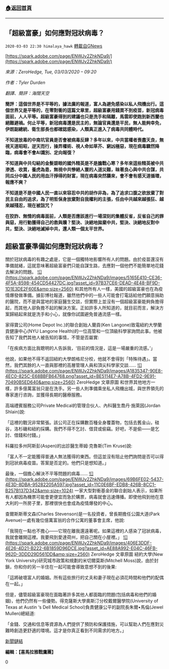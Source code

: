 ###  [:house:返回首頁](https://github.com/ourhimalayas/txt)
---

## 「超級富豪」如何應對冠狀病毒？
`2020-03-03 22:30 himalaya_hawk` [轉載自GNews](https://gnews.org/zh-hant/130623/)

[https://spark.adobe.com/page/ENWJv2ZhkNDa9/](https://spark.adobe.com/page/ENWJv2ZhkNDa9/)

*來源：ZeroHedge, Tue, 03/03/2020 – 09:20*

*作者：Tyler Durden*

*翻譯、簡評：海闊天空*

**簡評：這個世界是不平等的，據法廣的報道，富人為避免感染以私人飛機出行。這個世界又是平等的，在零對衝的這篇文章里，超級富豪用錢買不到疫苗，新冠病毒面前，人人平等。超級富豪得到的建議也只是洗手和隔離，馬雲即使跑到新西蘭也絕難避禍。何止平等，新冠病毒還是民主的，無論官員還是平民，無人能夠幸免，伊朗副總統、衛生部長也都確認感染，人類真正進入了病毒共同體時代。**

**不知道放毒的中南坑官員是否會被病毒反肆？多年以來，中共當權者喪盡天良，無視天道昭昭，逆天而行，操弄權術、視人命如草芥、窮凶極惡，現在病毒驟然降臨，病毒會不會AI識別、定向報復？**

**不知道與中共勾結的金髮碧眼的國外精英是不是膽戰心寒？多年來這些精英被中共滲透、收買，養虎為患，無視中共慘絕人寰的人道災難，昧著良心與中共合謀，共同瓜分中國人民的用血汗掙得的財富，現在病毒突然襲來，會不會有感天道循環，報應不爽？**

**不知道是不是中國人民一直以來容忍中共的胡作非為，為了追求口腹之欲放棄了對民主自由的追求，為了明哲保身放棄對自我權利的主張，任由中共越來越張狂、越來越殘忍，現在被詛咒？**

**在狡詐、無情的病毒面前，人類是否應該進行一場深刻的集體反省，反省自己的罪與惡，用行動獲得自己的救與贖？堅決、決絕地拋棄中共，堅決、決絕地反對中共，堅決、決絕地滅掉中共，還人類一個太平世界。**

## 超級富豪準備如何應對冠狀病毒？

關於冠狀病毒的有趣之處是，它是一個獨特地影響所有人的問題。由於疫苗還沒有準備就緒，這就意味著超級富豪們只能自謀生路，去應對一個他們不能簡單地花錢去解決的問題。
[!\[\](https://spark.adobe.com/page/ENWJv2ZhkNDa9/images/5165E410-CE36-4F5A-8598-454CD54427DC.jpg?asset_id=97B37CE6-DEAD-4E48-BF9D-1D1E3DE2F60E&amp;size=2560)](https://spark.adobe.com/page/ENWJv2ZhkNDa9/images/5165E410-CE36-4F5A-8598-454CD54427DC.jpg?asset_id=97B37CE6-DEAD-4E48-BF9D-1D1E3DE2F60E&amp;size=900)
和其他所有人一樣，美國的超級富豪也在為疫情爆發做準備。據彭博社報道，雖然他們中的一些人可能會打電話給他們願意捐助的醫院，而不是與當地的家庭醫生交談，但實際上並沒有一個超級富豪能夠負擔得起，而其他人卻負擔不起的解決方案。正如許多人所知道的，就目前而言，解決方案歸結起來就是洗手和小心，就像你試圖避免普通流感一樣。

家得寶公司(Home Depot Inc.)的聯合創始人蘭貢(Ken Langone)致電紐約大學蘭貢健康中心(NYU Langone Health)的一位高管和一位頂級科學家詢問此事。他被告知了我們其他人被告知的事情，不管是否屬實:

「在疾病方面比我聰明的人告訴我，‘目前的情況是，這是一場嚴重的流感。’」

他說，如果他不得不返回紐約大學朗格尼分校，他就不會得到「特殊待遇」。當然，我們其餘的人一直與那裡的高層管理人員和頂尖科學家交談……
[!\[\](https://spark.adobe.com/page/ENWJv2ZhkNDa9/images/A1835347-90E8-4EC0-825C-E68BBFB64768.png?asset_id=BE5114E7-A78B-4FD2-9E91-70490B5ED640&amp;size=2560)](https://spark.adobe.com/page/ENWJv2ZhkNDa9/images/A1835347-90E8-4EC0-825C-E68BBFB64768.png?asset_id=BE5114E7-A78B-4FD2-9E91-70490B5ED640&amp;size=703) ZeroHedge 文章原圖 
和世界其他地方一樣，許多億萬富翁只是在洗手。另一些人則準備乘坐私人飛機出城，與世界領先的專家進行咨詢，並獲得長期的醫療服務。

高端禮賓服務公司Private Medical的管理合伙人、內科醫生喬丹·施萊因(Jordan Shlain)說:

「這裡的戰況非常緊張。該公司正在採購數百種全身覆蓋物，包括去舊金山，硅谷，洛杉磯和紐約採購。我們不得不乞討、借貸或偷竊。好吧，不是偷——是乞討、借錢和付錢。」

科羅拉多州阿斯彭(Aspen)的出診醫生蒂姆·克魯斯(Tim Kruse)說:

「富人不一定能獲得普通人無法獲得的東西。但這並沒有阻止他們詢問是否可以得到冠狀病毒疫苗。答案是否定的。他們只是想知道。」

最後，一個擔心解決不平等問題的病毒……
[!\[\](https://spark.adobe.com/page/ENWJv2ZhkNDa9/images/69B6FE02-5437-4E3D-8DBA-95282205A597.jpg?asset_id=11C0E6BF-EDB8-426B-8CC1-B257B137D342&amp;size=1024)](https://spark.adobe.com/page/ENWJv2ZhkNDa9/images/69B6FE02-5437-4E3D-8DBA-95282205A597.jpg?asset_id=11C0E6BF-EDB8-426B-8CC1-B257B137D342&amp;size=1024)
一家大型對衝基金的聯合創始人表示，如果所有人都因為機票可能會更便宜而急於購票，病毒就會迅速傳播。即使他飛到他在意大利的一所房子里，那裡很快也會成為疫情爆發的中心。

查爾斯斯蒂文森(Charles Stevenson)是一名投資者，曾長期擔任公園大道(Park Avenue)一處有幾位億萬富翁的合作公寓的董事會主席，他說:

「我現在一點也不擔心——它現在離我還遠著呢。如果這裡的人感染了冠狀病毒，我就會離開這裡。我要飛到愛達荷州，把自己關在小屋裡。」
[!\[\](https://spark.adobe.com/page/ENWJv2ZhkNDa9/images/406E3DDF-4E26-4D21-B222-6B1859D96DCE.jpg?asset_id=AE88A992-E04C-46FB-962D-3DDD29D561DD&amp;size=2560)](https://spark.adobe.com/page/ENWJv2ZhkNDa9/images/406E3DDF-4E26-4D21-B222-6B1859D96DCE.jpg?asset_id=AE88A992-E04C-46FB-962D-3DDD29D561DD&amp;size=500) ZeroHedge 文章原圖 
紐約大學(New York University)研究城市政策和規劃的米切爾莫斯(Mitchell Moss)說，由於封鎖，你和你的另一半住在一起可能會導致意想不到的後果:

「這將破壞富人的婚姻。所有這些旅行的丈夫和妻子現在必須花時間和他們的配偶在一起。」

但是，儘管超級富豪現在面臨著許多其他人都面臨的問題(包括病毒和他們的婚姻)，他們仍然有一些優勢。得克薩斯大學奧斯汀分校戴爾醫學院(University of Texas at Austin ‘s Dell Medical School)負責健康公平的副院長朱爾•馬倫(Jewel Mullen)總結道:

「金錢、交通和信息等資源為人們提供了預防和保護措施，可以幫助人們在應對災難時創造更舒適的環境。這才是你真正看到不同需求的地方。」

[新聞鏈結](https://www.zerohedge.com/health/how-super-rich-are-preparing-coronavirus)

**編輯：【喜馬拉雅戰鷹團】**

0
